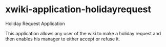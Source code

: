 xwiki-application-holidayrequest
================================

Holiday Request Application

This application allows any user of the wiki to make a holiday request and then enables  his manager to either accept or refuse it.
